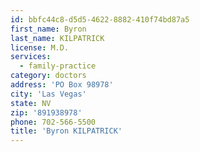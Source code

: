 ```yaml
---
id: bbfc44c8-d5d5-4622-8882-410f74bd87a5
first_name: Byron
last_name: KILPATRICK
license: M.D.
services:
  - family-practice
category: doctors
address: 'PO Box 98978'
city: 'Las Vegas'
state: NV
zip: '891938978'
phone: 702-566-5500
title: 'Byron KILPATRICK'
---
```

